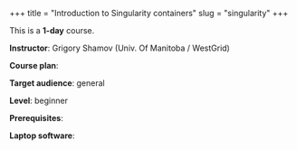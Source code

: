 +++
title = "Introduction to Singularity containers"
slug = "singularity"
+++

This is a **1-day** course.

**Instructor**: Grigory Shamov (Univ. Of Manitoba / WestGrid)

**Course plan**:

**Target audience**: general

**Level**: beginner

**Prerequisites**: 

**Laptop software**:
